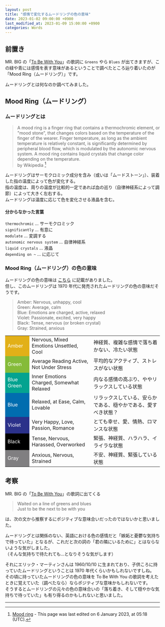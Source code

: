 ```yaml
---
layout: post
title: "感情で変化するムードリングの色の意味"
date: 2023-01-02 09:00:00 +0900
last_modified_at: 2023-01-09 15:00:00 +0900
categories: Words
---
```



## 前置き

MR. BIG の「[To Be With You](/post/20230102/to-be-with-you-mrbig.html)」の歌詞に `Greens` やら `Blues` が出てきますが、この緑や青には感情を表す意味があるということで調べたところ辿り着いたのが「Mood Ring（ムードリング）」です。

ムードリングとは何なのか調べてみました。


## Mood Ring（ムードリング）

### ムードリングとは

> A mood ring is a finger ring that contains a thermochromic element, or "mood stone", that changes colors based on the temperature of the finger of the wearer. Finger temperature, as long as the ambient temperature is relatively constant, is significantly determined by peripheral blood flow, which is modulated by the autonomic nervous system. A mood ring contains liquid crystals that change color depending on the temperature.  
> by Wikipedia [^wikipedia-moodring]

ムードリングはサーモクロミック成分を含み（或いは「ムードストーン」）、装着した指の温度によって色が変化する。  
指の温度は、周りの温度が比較的一定であれば血の巡り（自律神経系によって調節）によって大きく左右する。  
ムードリングは温度に応じて色を変化させる液晶を含む。

<!-- more -->

#### 分からなかった言葉

`thermochromic` ... サーモクロミック  
`significantly` ... 有意に  
`modulate` ... 変調する  
`autonomic nervous system` ... 自律神経系  
`liquid crystals` ... 液晶  
`depending on ~` ... に応じて  


### Mood Ring（ムードリング）の色の意味

ムードリングの色の意味は [こちら](https://www.thoughtco.com/mood-ring-colors-and-meanings-608026) に記載がありました。  
但し、このムードリングは 1970 年代に発売されたムードリングの色の意味だそうです。

> Amber: Nervous, unhappy, cool  
> Green: Average, calm  
> Blue: Emotions are charged, active, relaxed  
> Violet: Passionate, excited, very happy  
> Black: Tense, nervous (or broken crystal)  
> Gray: Strained, anxious  

<table>
<tr>
<td style="background-color:#e2b018; color:#fff;">Amber</td>
<td>Nervous, Mixed Emotions Unsettled, Cool</td>
<td>神経質、複雑な感情で落ち着かない、冷たい状態</td>
</tr>
<tr>
<td style="background-color:#85bb39; color:#fff;">Green</td>
<td>Average Reading Active, Not Under Stress</td>
<td>平均的なアクティブ、ストレスがない状態</td>
</tr>
<tr>
<td style="background-color:#04a390; color:#fff;">Blue Green</td>
<td>Inner Emotions Charged, Somewhat Relaxed</td>
<td>内なる感情の高ぶり、ややリラックスしている状態</td>
</tr>
<tr>
<td style="background-color:#016daf; color:#fff;">Blue</td>
<td>Relaxed, at Ease, Calm, Lovable</td>
<td>リラックスしている、安らかである、穏やかである、愛すべき状態？</td>
</tr>
<tr>
<td style="background-color:#2b318a; color:#fff;">Violet</td>
<td>Very Happy, Love, Passion, Romance</td>
<td>とても幸せ、愛、情熱、ロマンスな状態</td>
</tr>
<tr>
<td style="background-color:#000; color:#fff;">Black</td>
<td>Tense, Nervous, Harassed, Overworked</td>
<td>緊張、神経質、ハラハラ、イライラな状態</td>
</tr>
<tr>
<td style="background-color:#807f81; color:#fff;">Gray</td>
<td>Anxious, Nervous, Strained</td>
<td>不安、神経質、緊張している状態</td>
</tr>
</table>


## 考察

MR. BIG の「[To Be With You](/posts/20230102/to-be-with-you-mrbig.html)」の歌詞に出てくる

> Waited on a line of greens and blues  
> Just to be the next to be with you  

は、次の文から推察するにポジティブな意味合いだったのではないかと思いました。

ムードリングとは関係のない、英語における色の感情だと「嫉妬と憂鬱な気持ちで待っていた」となるが、これだと次の詞の「君の隣にいるために」とはならないような気がしました。  
（そんな気持ちで待たれても...となりそうな気がします）

それにエリック・マーティンさんは 1960/10/10 に生まれており、子供ころに持っていたムードリングということは 1970 年代くらいかもしれないですしね。  
その頃に持っていたムードリングの色の意味を To Be With You の歌詞を考えたときに覚えていた（調べたなら）ならポジティブな意味かもしれないです。  
そうするとムードリングの元々の色の意味合いの「落ち着き、そして穏やかな気持ちで待っていた」も有り得るのかもしれないと思いました。

----

[^wikipedia-moodring]: [Mood ring](https://en.wikipedia.org/wiki/Mood_ring) - This page was last edited on 6 January 2023, at 05:18 (UTC).

